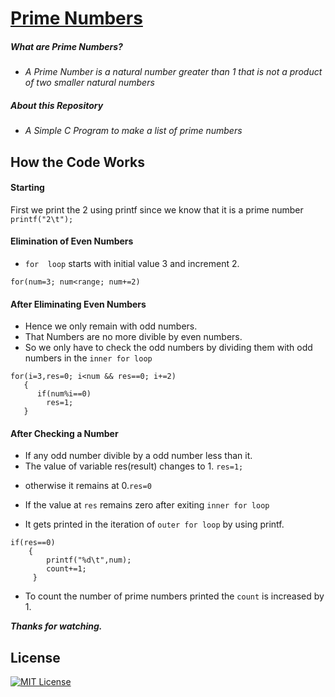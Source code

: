 # [Prime Numbers](https://github.com/BhargavSai-Lingampalli/prime-numbers/)
##### ***What are Prime Numbers?***
* *A Prime Number is a natural number greater than 1 that is not a product of two smaller natural numbers*
##### ***About this Repository***
* *A Simple C Program to make a list of prime numbers*
## How the Code Works
#### Starting
 First we print the 2 using printf  since we know that it is a prime number 
`printf("2\t");`

#### Elimination of Even Numbers
* `for  loop` starts with initial value 3 and increment 2.

`for(num=3; num<range; num+=2)`
#### After Eliminating Even Numbers
* Hence we only remain with odd numbers. 
* That Numbers are no more divible by even numbers. 
* So we only have to check the odd numbers by dividing them with odd numbers in the `inner for loop`
```
for(i=3,res=0; i<num && res==0; i+=2)
   {
      if(num%i==0)
        res=1;
   }

```
#### After Checking a Number 

 * If any odd number divible by a odd number less than it.
* The value of variable res(result) changes to 1. 
    `res=1;`
- otherwise it remains at 0.`res=0`

- If the value at `res` remains zero after exiting `inner for loop`
- It gets printed in the iteration of `outer for loop`  by using printf.
```
if(res==0)
    {
        printf("%d\t",num);
        count+=1;
     }
```
- To count the number of prime numbers printed the `count` is increased by 1.

***Thanks for watching.***
## License

[![MIT License](https://img.shields.io/badge/Licence%20-MIT-brightgreen)](https://github.com/BhargavSai-Lingampalli/prime-numbers/blob/main/LICENCE)



